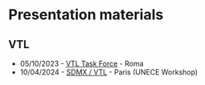 # Presentation materials

## VTL

- 05/10/2023 - [VTL Task Force](https://making-sense-info.github.io/Presentations/20231005-vtl-roma/slides.html) - Roma
- 10/04/2024 - [SDMX / VTL](https://making-sense-info.github.io/Presentations/20240410-vtl-sdmx-unece/slides.html) - Paris (UNECE Workshop)